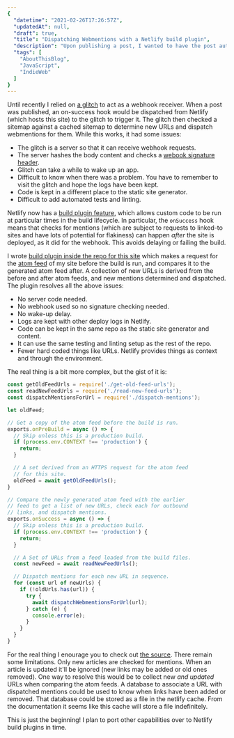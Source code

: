 ```yaml
---
{
  "datetime": "2021-02-26T17:26:57Z",
  "updatedAt": null,
  "draft": true,
  "title": "Dispatching Webmentions with a Netlify build plugin",
  "description": "Upon publishing a post, I wanted to have the post automatically scanned for outbound links and Webmentions dispatched for it. With build plugins it's now possible to do this on netlify without an external server.",
  "tags": [
    "AboutThisBlog",
    "JavaScript",
    "IndieWeb"
  ]
}
---
```

Until recently I relied on [a glitch][glitch-webmention-sender] to act as a
webhook receiver. When a post was published, an on-success hook would be
dispatched from Netlify (which hosts this site) to the glitch to trigger it.
The glitch then checked a sitemap against a cached sitemap to determine new URLs
and dispatch webmentions for them. While this works, it had some issues:

- The glitch is a server so that it can receive webhook requests.
- The server hashes the body content and checks a
  [webook signature header][signature].
- Glitch can take a while to wake up an app.
- Difficult to know when there was a problem. You have to remember to visit the
  glitch and hope the logs have been kept.
- Code is kept in a different place to the static site generator.
- Difficult to add automated tests and linting.

Netlify now has a [build plugin feature][build-plugins], which allows custom
code to be run at particular times in the build lifecycle. In particular, the
`onSuccess` hook means that checks for mentions (which are subject to requests
to linked-to sites and have lots of potential for flakiness) can happen _after_
the site is deployed, as it did for the webhook. This avoids delaying or failing
the build.

I wrote [build plugin inside the repo for this site][webmention-plugin] which
makes a request for the [atom feed][atom] of my site before the build is run,
and compares it to the generated atom feed after. A collection of new URLs is
derived from the before and after atom feeds, and new mentions determined and
dispatched. The plugin resolves all the above issues:

- No server code needed.
- No webhook used so no signature checking needed.
- No wake-up delay.
- Logs are kept with other deploy logs in Netlify.
- Code can be kept in the same repo as the static site generator and content.
- It can use the same testing and linting setup as the rest of the repo.
- Fewer hard coded things like URLs. Netlify provides things as context and
  through the environment.

The real thing is a bit more complex, but the gist of it is:

```javascript
const getOldFeedUrls = require('./get-old-feed-urls');
const readNewFeedUrls = require('./read-new-feed-urls');
const dispatchMentionsForUrl = require('./dispatch-mentions');

let oldFeed;

// Get a copy of the atom feed before the build is run.
exports.onPreBuild = async () => {
  // Skip unless this is a production build.
  if (process.env.CONTEXT !== 'production') {
    return;
  }

  // A set derived from an HTTPS request for the atom feed
  // for this site.
  oldFeed = await getOldFeedUrls();
}

// Compare the newly generated atom feed with the earlier
// feed to get a list of new URLs, check each for outbound
// links, and dispatch mentions.
exports.onSuccess = async () => {
  // Skip unless this is a production build.
  if (process.env.CONTEXT !== 'production') {
    return;
  }

  // A Set of URLs from a feed loaded from the build files.
  const newFeed = await readNewFeedUrls();

  // Dispatch mentions for each new URL in sequence.
  for (const url of newUrls) {
    if (!oldUrls.has(url)) {
      try {
        await dispatchWebmentionsForUrl(url);
      } catch (e) {
        console.error(e);
      }
    }
  }
}
```

For the real thing I enourage you to check out [the source][webmention-plugin].
There remain some limitations. Only new articles are checked for mentions. When
an article is updated it'll be ignored (new links may be added or old ones
removed). One way to resolve this would be to collect new _and updated_ URLs
when comparing the atom feeds. A database to associate a URL with dispatched
mentions could be used to know when links have been added or removed. That
database could be stored as a file in the netlify cache. From the documentation
it seems like this cache will store a file indefinitely.

This is just the beginning! I plan to port other capabilities over to Netlify
build plugins in time.

[Webmentions]: https://www.w3.org/TR/webmention/
[glitch-webmention-sender]: https://glitch.com/edit/#!/lean-send-webmentions
[signature]: https://docs.github.com/en/developers/webhooks-and-events/securing-your-webhooks#validating-payloads-from-github
[build-plugins]: https://docs.netlify.com/configure-builds/build-plugins/create-plugins/
[webmention-plugin]: https://github.com/qubyte/qubyte-codes/tree/main/plugins/dispatch-webmentions
[atom]: https://tools.ietf.org/html/rfc5023

